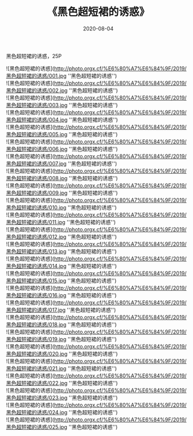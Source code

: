 ﻿---
layout: post
title:  《黑色超短裙的诱惑》
date:   2020-08-04
image: http://photo.orgx.cf/%E6%80%A7%E6%84%9F/2019/黑色超短裙的诱惑/000.jpg
categories: [美女, 性感, 泳衣]
---

黑色超短裙的诱惑，25P

![黑色超短裙的诱惑](http://photo.orgx.cf/%E6%80%A7%E6%84%9F/2019/黑色超短裙的诱惑/001.jpg ''黑色超短裙的诱惑'') <br>
![黑色超短裙的诱惑](http://photo.orgx.cf/%E6%80%A7%E6%84%9F/2019/黑色超短裙的诱惑/002.jpg ''黑色超短裙的诱惑'') <br>
![黑色超短裙的诱惑](http://photo.orgx.cf/%E6%80%A7%E6%84%9F/2019/黑色超短裙的诱惑/003.jpg ''黑色超短裙的诱惑'') <br>
![黑色超短裙的诱惑](http://photo.orgx.cf/%E6%80%A7%E6%84%9F/2019/黑色超短裙的诱惑/004.jpg ''黑色超短裙的诱惑'') <br>
![黑色超短裙的诱惑](http://photo.orgx.cf/%E6%80%A7%E6%84%9F/2019/黑色超短裙的诱惑/005.jpg ''黑色超短裙的诱惑'') <br>
![黑色超短裙的诱惑](http://photo.orgx.cf/%E6%80%A7%E6%84%9F/2019/黑色超短裙的诱惑/006.jpg ''黑色超短裙的诱惑'') <br>
![黑色超短裙的诱惑](http://photo.orgx.cf/%E6%80%A7%E6%84%9F/2019/黑色超短裙的诱惑/007.jpg ''黑色超短裙的诱惑'') <br>
![黑色超短裙的诱惑](http://photo.orgx.cf/%E6%80%A7%E6%84%9F/2019/黑色超短裙的诱惑/008.jpg ''黑色超短裙的诱惑'') <br>
![黑色超短裙的诱惑](http://photo.orgx.cf/%E6%80%A7%E6%84%9F/2019/黑色超短裙的诱惑/009.jpg ''黑色超短裙的诱惑'') <br>
![黑色超短裙的诱惑](http://photo.orgx.cf/%E6%80%A7%E6%84%9F/2019/黑色超短裙的诱惑/010.jpg ''黑色超短裙的诱惑'') <br>
![黑色超短裙的诱惑](http://photo.orgx.cf/%E6%80%A7%E6%84%9F/2019/黑色超短裙的诱惑/011.jpg ''黑色超短裙的诱惑'') <br>
![黑色超短裙的诱惑](http://photo.orgx.cf/%E6%80%A7%E6%84%9F/2019/黑色超短裙的诱惑/012.jpg ''黑色超短裙的诱惑'') <br>
![黑色超短裙的诱惑](http://photo.orgx.cf/%E6%80%A7%E6%84%9F/2019/黑色超短裙的诱惑/013.jpg ''黑色超短裙的诱惑'') <br>
![黑色超短裙的诱惑](http://photo.orgx.cf/%E6%80%A7%E6%84%9F/2019/黑色超短裙的诱惑/014.jpg ''黑色超短裙的诱惑'') <br>
![黑色超短裙的诱惑](http://photo.orgx.cf/%E6%80%A7%E6%84%9F/2019/黑色超短裙的诱惑/015.jpg ''黑色超短裙的诱惑'') <br>
![黑色超短裙的诱惑](http://photo.orgx.cf/%E6%80%A7%E6%84%9F/2019/黑色超短裙的诱惑/016.jpg ''黑色超短裙的诱惑'') <br>
![黑色超短裙的诱惑](http://photo.orgx.cf/%E6%80%A7%E6%84%9F/2019/黑色超短裙的诱惑/017.jpg ''黑色超短裙的诱惑'') <br>
![黑色超短裙的诱惑](http://photo.orgx.cf/%E6%80%A7%E6%84%9F/2019/黑色超短裙的诱惑/018.jpg ''黑色超短裙的诱惑'') <br>
![黑色超短裙的诱惑](http://photo.orgx.cf/%E6%80%A7%E6%84%9F/2019/黑色超短裙的诱惑/019.jpg ''黑色超短裙的诱惑'') <br>
![黑色超短裙的诱惑](http://photo.orgx.cf/%E6%80%A7%E6%84%9F/2019/黑色超短裙的诱惑/020.jpg ''黑色超短裙的诱惑'') <br>
![黑色超短裙的诱惑](http://photo.orgx.cf/%E6%80%A7%E6%84%9F/2019/黑色超短裙的诱惑/021.jpg ''黑色超短裙的诱惑'') <br>
![黑色超短裙的诱惑](http://photo.orgx.cf/%E6%80%A7%E6%84%9F/2019/黑色超短裙的诱惑/022.jpg ''黑色超短裙的诱惑'') <br>
![黑色超短裙的诱惑](http://photo.orgx.cf/%E6%80%A7%E6%84%9F/2019/黑色超短裙的诱惑/023.jpg ''黑色超短裙的诱惑'') <br>
![黑色超短裙的诱惑](http://photo.orgx.cf/%E6%80%A7%E6%84%9F/2019/黑色超短裙的诱惑/024.jpg ''黑色超短裙的诱惑'') <br>
![黑色超短裙的诱惑](http://photo.orgx.cf/%E6%80%A7%E6%84%9F/2019/黑色超短裙的诱惑/025.jpg ''黑色超短裙的诱惑'') <br>
